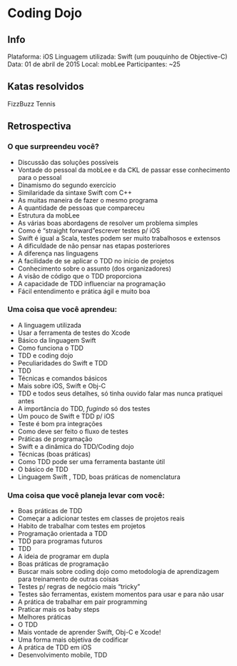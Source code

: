 # Coding Dojo

## Info
Plataforma: iOS
Linguagem utilizada: Swift (um pouquinho de Objective-C)
Data: 01 de abril de 2015
Local: mobLee
Participantes: ~25

## Katas resolvidos
FizzBuzz
Tennis

## Retrospectiva

### O que surpreendeu você?
- Discussão das soluções possíveis- Vontade do pessoal da mobLee e da CKL de passar esse conhecimento para o pessoal- Dinamismo do segundo exercício- Similaridade da sintaxe Swift com C++- As muitas maneira de fazer o mesmo programa- A quantidade de pessoas que compareceu- Estrutura da mobLee- As várias boas abordagens de resolver um problema simples- Como é “straight forward”escrever testes p/ iOS- Swift é igual a Scala, testes podem ser muito trabalhosos e extensos- A dificuldade de não pensar nas etapas posteriores- A diferença nas linguagens- A facilidade de se aplicar o TDD no início de projetos- Conhecimento sobre o assunto (dos organizadores)- A visão de código que o TDD proporciona- A capacidade de TDD influenciar na programação- Fácil entendimento e prática ágil e muito boa

### Uma coisa que você aprendeu:
- A linguagem utilizada- Usar a ferramenta de testes do Xcode- Básico da linguagem Swift- Como funciona o TDD- TDD e coding dojo- Peculiaridades do Swift e TDD- TDD- Técnicas e comandos básicos- Mais sobre iOS, Swift e Obj-C- TDD e todos seus detalhes, só tinha ouvido falar mas nunca pratiquei antes- A importância do TDD, *fugindo* só dos testes- Um pouco de Swift e TDD p/ iOS- Teste é bom pra integrações- Como deve ser feito o fluxo de testes- Práticas de programação- Swift e a dinâmica do TDD/Coding dojo- Técnicas (boas práticas)- Como TDD pode ser uma ferramenta bastante útil- O básico de TDD- Linguagem Swift , TDD, boas práticas de nomenclatura
### Uma coisa que você planeja levar com você:
- Boas práticas de TDD- Começar a adicionar testes em classes de projetos reais- Habito de trabalhar com  testes em projetos- Programação orientada a TDD- TDD para programas futuros- TDD- A ideia de programar em dupla- Boas práticas de programação- Buscar mais sobre coding dojo como metodologia de aprendizagem para treinamento de outras coisas- Testes p/ regras de negócio mais “tricky”- Testes são ferramentas, existem momentos para usar e para não usar- A prática de trabalhar em pair programming- Praticar mais os baby steps- Melhores práticas- O TDD- Mais vontade de aprender Swift, Obj-C e Xcode!- Uma forma mais objetiva de codificar- A prática de TDD em iOS- Desenvolvimento mobile, TDD